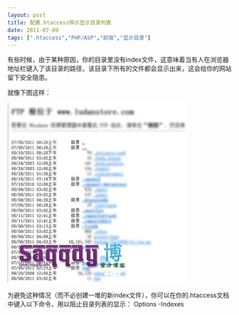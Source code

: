 ```yaml
---
layout: post
title: 配置.htaccess停示显示目录列表		
date: 2011-07-09
tags: [".htaccess","PHP/ASP","前端","显示目录"]
---
```


有些时候，由于某种原因，你的目录里没有index文件，这意味着当有人在浏览器地址栏键入了该目录的路径，该目录下所有的文件都会显示出来，这会给你的网站留下安全隐患。

就像下图这样：

<a href="http://www.saqqdy.com/web-design/configuration-htaccess-blocker-display-a-directory-listing/attachment/htaccess-menu-list" rel="attachment wp-att-529"><img class="alignnone size-full wp-image-529" title="htaccess menu list" src="htaccess-menu-list.jpg" alt="" width="400" height="404" /></a>

为避免这种情况（而不必创建一堆的新index文件），你可以在你的.htaccess文档中键入以下命令，用以阻止目录列表的显示：
Options -Indexes		